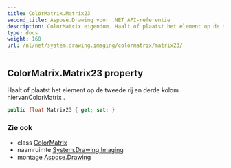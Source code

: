 ```yaml
---
title: ColorMatrix.Matrix23
second_title: Aspose.Drawing voor .NET API-referentie
description: ColorMatrix eigendom. Haalt of plaatst het element op de tweede rij en derde kolom hiervanColorMatrix .
type: docs
weight: 160
url: /nl/net/system.drawing.imaging/colormatrix/matrix23/
---
```

## ColorMatrix.Matrix23 property

Haalt of plaatst het element op de tweede rij en derde kolom hiervanColorMatrix .

```csharp
public float Matrix23 { get; set; }
```

### Zie ook

* class [ColorMatrix](../)
* naamruimte [System.Drawing.Imaging](../../colormatrix/)
* montage [Aspose.Drawing](../../../)


